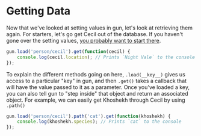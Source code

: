 Getting Data
=============

Now that we've looked at setting values in gun, let's look at retrieving them again. For starters, let's go get Cecil out of the database. If you haven't gone over the setting values, [you probably want to start there](https://github.com/amark/gun/wiki/Setting-Data-%28v.0.1.0%29).

```javascript
gun.load('person/cecil').get(function(cecil) {
    console.log(cecil.location); // Prints `Night Vale` to the console
});
```

To explain the different methods going on here, `.load(__key__)` gives us access to a particular "key" in gun, and then `.get()` takes a callback that will have the value passed to it as a parameter. Once you've loaded a key, you can also tell gun to "step inside" that object and return an associated object. For example, we can easily get Khoshekh through Cecil by using `.path()`

```javascript
gun.load('person/cecil').path('cat').get(function(khoshekh) {
    console.log(khoshekh.species); // Prints `cat` to the console
});
```
